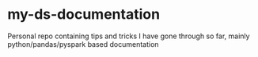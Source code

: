# my-ds-documentation
Personal repo containing tips and tricks I have gone through so far, mainly python/pandas/pyspark based documentation
